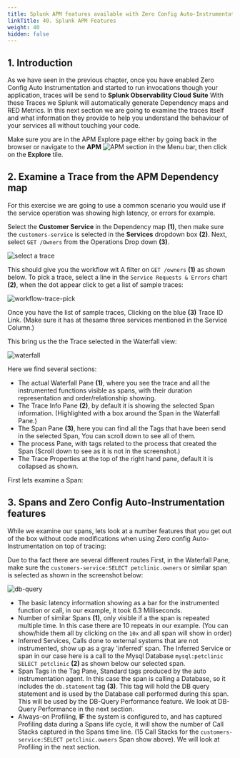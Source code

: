```yaml
---
title: Splunk APM features available with Zero Config Auto-Instrumentation
linkTitle: 40. Splunk APM Features
weight: 40
hidden: false
---
```


## 1. Introduction

As we have seen in the previous chapter, once you have enabled Zero Config Auto Instrumentation and started to run invocations though your application, traces will be send to **Splunk Observability Cloud Suite**
With these Traces we Splunk will automatically  generate Dependency maps and RED Metrics. In this next section we are going to examine the traces itself and what information they provide to help you understand the behaviour of your services all without touching your code.

Make sure you are in  the APM Explore page either by going back in the browser or navigate to the **APM** ![APM](../images/apm-icon.png?classes=inline&height=25px) section in the Menu bar, then click on the **Explore** tile.

## 2. Examine a Trace from the APM Dependency map

For this exercise we are going to use a common scenario you would use if the service operation  was showing high latency, or errors for example.

Select the **Customer Service** in the Dependency map **(1)**, then make sure the `customers-service` is selected in the **Services** dropdown box **(2)**. Next, select `GET /Owners` from the Operations Drop down **(3)**.

![select a trace](../images/select-workflow.png)

This should give you the workflow  wit A filter on `GET /owners` **(1)** as shown below. To pick a trace, select a line in the `Service Requests & Errors` chart **(2)**, when the dot appear click to get a list of sample traces:

![workflow-trace-pick](../images/selecting-a-trace.png)

Once you have the list of sample traces, Clicking on the blue **(3)** Trace ID Link. (Make sure it has at thesame three services mentioned in the Service Column.)

 This bring us the the Trace selected in the Waterfall view:

![waterfall](../images/waterfall-view.png)

Here we find several sections:  

* The actual Waterfall Pane **(1)**, where you see the trace and all the instrumented functions visible as spans, with their duration representation and order/relationship showing.
* The Trace Info Pane  **(2)**,  by default it is showing the selected Span information. (Highlighted with a box around the Span in the Waterfall Pane.)
* The Span Pane **(3)**,   here you can find all the Tags that have been send in the selected Span, You can scroll down to see all of them.
* The process Pane, with tags related to the process that created the Span (Scroll down to see as it is not in the screenshot.)
* The Trace Properties at the top of the right hand pane, default it is collapsed as shown.

First lets examine a Span:

## 3. Spans and Zero Config Auto-Instrumentation features

While we examine our spans, lets look at a number features that you get out of the box without code modifications when using Zero config Auto-Instrumentation on top of tracing:

Due to tha fact there are several  different routes
First, in the Waterfall Pane, make sure the `customers-service:SELECT petclinic.owners`  or similar span is selected as shown in the screenshot below:

![db-query](../images/db-query.png)

* The basic latency information showing as a bar for the instrumented function or call, in our example, it took 6.3 Milliseconds.
* Number of similar Spans **(1)**, only visible if a the span is repeated multiple time. In this case there are 10 repeats in our example. (You can show/hide them all by clicking on the `10x` and all span will show in order)
* Inferred Services, Calls done to external systems that are not instrumented, show up as a gray 'inferred' span. The Inferred Service  or span in our case here is a call to the Mysql Database `mysql:petclinic SELECT petclinic` **(2)** as shown below our selected span.
* Span Tags in the Tag Pane, Standard tags produced by the auto instrumentation agent. In this case the span is calling a Database, so it includes the `db.statement` tag **(3)**. This tag will hold the DB query statement and is used by the Database call performed during this span. This will be used by the DB-Query Performance feature. We look at DB-Query Performance in the next section.
* Always-on Profiling, **IF** the system is configured to, and has captured Profiling data during a Spans life cycle, it will show the number of Call Stacks captured in the Spans time line. (15 Call Stacks for the  `customers-service:SELECT petclinic.owners` Span show above). We will look at Profiling in the next section.

<!--
## 3. Review Profiling Data Collection

You can now visit the Splunk APM UI and examine the application components, traces, profiling, DB Query performance and metrics. From the left-hand menu **APM** → **Explore**, click the environment dropdown and select your environment e.g. `<INSTANCE>-petclinic` (where`<INSTANCE>` is replaced with the value you noted down earlier).

![APM Environment](../images/apm-environment.png)

Once your validation is complete you can stop the application by pressing `Ctrl-c`.

## 4. Adding Resource Attributes to Spans

Resource attributes can be added to every reported span. For example `version=0.314`. A comma-separated list of resource attributes can also be defined e.g. `key1=val1,key2=val2`.

Let's launch the PetClinic again using new resource attributes. Note, that adding resource attributes to the run command will override what was defined when we installed the collector. Let's add two new resource attributes `deployment.environment=$INSTANCE-petclinic-env,version=0.314`:

```bash
java \
-Dserver.port=8083 \
-Dotel.service.name=$INSTANCE-petclinic-service \
-Dotel.resource.attributes=deployment.environment=$INSTANCE-petclinic-env,version=0.314 \
-jar target/spring-petclinic-*.jar --spring.profiles.active=mysql
```

Back in the Splunk APM UI we can drill down on a recent trace and see the new `version` attribute in a span.

-->